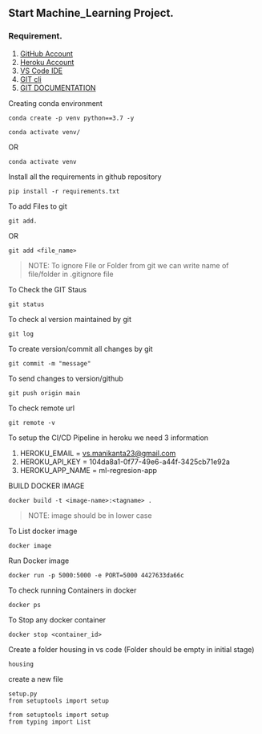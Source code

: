 ## Start Machine_Learning Project.

### Requirement.

1. [GitHub Account](https://github.com/)
2. [Heroku Account](https://id.heroku.com/login)
3. [VS Code IDE](https://code.visualstudio.com/download)
4. [GIT cli](https://git-scm.com/downloads)
5. [GIT DOCUMENTATION](https://git-scm.com/doc)

Creating conda environment
```
conda create -p venv python==3.7 -y
```


```
conda activate venv/
```
OR
```
conda activate venv
```

Install all the requirements in github repository
```
pip install -r requirements.txt
```


To add Files to git
```
git add.
```


OR
```
git add <file_name>
```

> NOTE: To ignore File or Folder from git we can write name of file/folder in .gitignore file

To Check the GIT Staus 
```
git status
```
To check al version maintained by git
```
git log
```

To create version/commit all changes by git
```
git commit -m "message"
```

To send changes to version/github
```
git push origin main
```

To check remote url
```
git remote -v
```

To setup the CI/CD Pipeline in heroku we need 3 information

1. HEROKU_EMAIL = vs.manikanta23@gmail.com
2. HEROKU_API_KEY = 104da8a1-0f77-49e6-a44f-3425cb71e92a
3. HEROKU_APP_NAME = ml-regresion-app


BUILD DOCKER IMAGE
```
docker build -t <image-name>:<tagname> .
```
> NOTE: image should be in lower case

To List docker image
```
docker image
```

Run Docker image
```
docker run -p 5000:5000 -e PORT=5000 4427633da66c
```

To check running Containers in docker
```
docker ps
```

To Stop any docker container
```
docker stop <container_id>
```


Create a folder housing in vs code (Folder should be empty in initial stage)
```
housing
```

create a new file 
```
setup.py
from setuptools import setup

from setuptools import setup
from typing import List
```